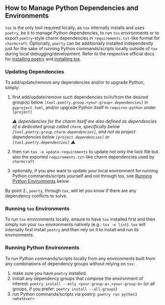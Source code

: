 ## How to Manage Python Dependencies and Environments

`tox` is the only tool required locally, as `tox` internally installs and uses `poetry`, be it to manage Python dependencies, to run `tox` environments or to export `poetry`-style charm dependencies in `requirements.txt`-like format for `charmcraft`. Optionally, `poerty` can be additionally installed independently just for the sake of running Python commands/scripts locally outside of `tox` during local debugging/development. Refer to the respective official docs for [installing poetry](https://python-poetry.org/docs/#installation) and [installing tox](https://tox.wiki/en/latest/installation.html).


### Updating Dependencies

To add/update/remove any dependencies and/or to upgrade Python, simply:

1. first add/update/remove such dependencies to/in/from the desired group(s) below `[tool.poetry.group.<your-group>.dependencies]` in `pyproject.toml`, and/or upgrade Python itself in `requires-python` under `[project]`

    _⚠️ dependencies for the charm itself are also defined as dependencies of a dedicated group called `charm`, specifically below `[tool.poetry.group.charm.dependencies]`, and not as project dependencies below `[project.dependencies]` or `[tool.poetry.dependencies]` ⚠️_

2. then run `tox -e update-requirements` to update not only the lock file but also the exported `requirements.txt`-like charm dependencies used by `charmcraft`

3. optionally, if you also want to update your local environment for running Python commands/scripts yourself and not through tox, see [Running Python Environments](#running-python-environments) below

By point 2., `poerty`, through `tox`, will let you know if there are any dependency conflicts to solve.


### Running `tox` Environments

To run `tox` environments locally, ensure to have `tox` installed first and then simply run your `tox` environments natively (e.g.: `tox -e lint`). `tox` will internally first install `poetry` and then rely on it to install and run its environments.


### Running Python Environments

To run Python commands/scripts locally from any environments built from any combinations of dependency groups without relying on `tox`:
1. make sure you have `poetry` installed
1. install any dependency groups that compose the environment of interest: `poetry install --only <your-group-a>,<your-group-b>` (or all groups, if you prefer: `poetry install --all-groups`)
2. run Python commands/scripts via poetry: `poetry run python3 <whatever>`